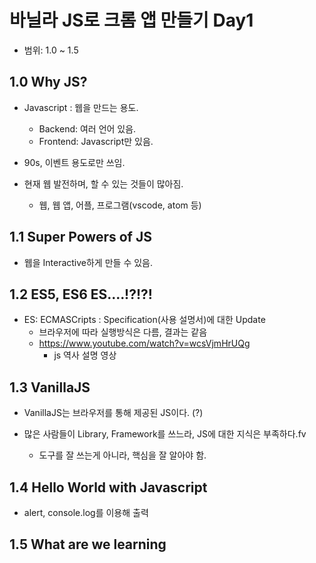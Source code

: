# 바닐라 JS로 크롬 앱 만들기 Day1
+ 범위: 1.0 ~ 1.5


## 1.0 Why JS?
+ Javascript : 웹을 만드는 용도.
  + Backend: 여러 언어 있음.
  + Frontend: Javascript만 있음.

+ 90s, 이벤트 용도로만 쓰임.
+ 현재 웹 발전하며, 할 수 있는 것들이 많아짐.
  + 웹, 웹 앱, 어플, 프로그램(vscode, atom 등)


## 1.1 Super Powers of JS
+ 웹을 Interactive하게 만들 수 있음.

## 1.2 ES5, ES6 ES....!?!?!
+ ES: ECMASCripts : Specification(사용 설명서)에 대한 Update
  + 브라우저에 따라 실행방식은 다름, 결과는 같음
  + https://www.youtube.com/watch?v=wcsVjmHrUQg
    + js 역사 설명 영상

## 1.3 VanillaJS
+ VanillaJS는 브라우저를 통해 제공된 JS이다. (?)

+ 많은 사람들이 Library, Framework를 쓰느라, JS에 대한 지식은 부족하다.fv
  + 도구를 잘 쓰는게 아니라, 핵심을 잘 알아야 함.

## 1.4 Hello World with Javascript
+ alert, console.log를 이용해 출력

## 1.5 What are we learning
